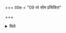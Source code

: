 +++
title = "09 त्वं सोम प्रचिकित"

+++

<details><summary>थिते</summary>

त्वं सोम प्रचिकित इत्येता आम्नाता भवन्ति ९
</details>
